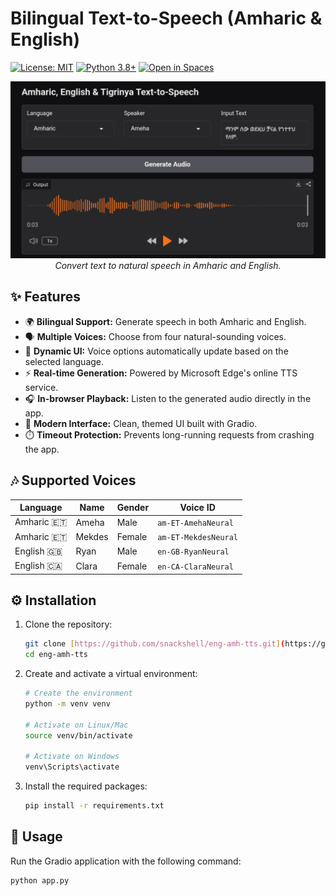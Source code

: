 # Bilingual Text-to-Speech (Amharic & English)

[![License: MIT](https://img.shields.io/badge/License-MIT-yellow.svg)](https://opensource.org/licenses/MIT)
[![Python 3.8+](https://img.shields.io/badge/python-3.8+-blue.svg)](https://www.python.org/downloads/)
[![Open in Spaces](https://img.shields.io/badge/🤗-Open%20in%20Spaces-blue.svg)](https://huggingface.co/spaces/snackshell/eng-amh-tts)

<div align="center">
  <img src="assets/demo.png" alt="Bilingual TTS Interface" width="800">
  <br>
  <em>Convert text to natural speech in Amharic and English.</em>
</div>

## ✨ Features
- 🌍 **Bilingual Support:** Generate speech in both Amharic and English.
- 🗣️ **Multiple Voices:** Choose from four natural-sounding voices.
- 🔄 **Dynamic UI:** Voice options automatically update based on the selected language.
- ⚡ **Real-time Generation:** Powered by Microsoft Edge's online TTS service.
- 🎧 **In-browser Playback:** Listen to the generated audio directly in the app.
- 🎨 **Modern Interface:** Clean, themed UI built with Gradio.
- ⏱️ **Timeout Protection:** Prevents long-running requests from crashing the app.

## 🎶 Supported Voices
| Language      | Name         | Gender | Voice ID              |
|---------------|--------------|--------|-----------------------|
| Amharic 🇪🇹    | Ameha        | Male   | `am-ET-AmehaNeural`   |
| Amharic 🇪🇹    | Mekdes       | Female | `am-ET-MekdesNeural`  |
| English 🇬🇧    | Ryan         | Male   | `en-GB-RyanNeural`    |
| English 🇨🇦    | Clara        | Female | `en-CA-ClaraNeural`   |

## ⚙️ Installation
1.  Clone the repository:
    ```bash
    git clone [https://github.com/snackshell/eng-amh-tts.git](https://github.com/snackshell/eng-amh-tts.git)
    cd eng-amh-tts
    ```

2.  Create and activate a virtual environment:
    ```bash
    # Create the environment
    python -m venv venv

    # Activate on Linux/Mac
    source venv/bin/activate
    
    # Activate on Windows
    venv\Scripts\activate
    ```
    
3.  Install the required packages:
    ```bash
    pip install -r requirements.txt
    ```

## 🚀 Usage
Run the Gradio application with the following command:
```bash
python app.py

